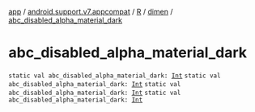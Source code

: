 [app](../../../index.md) / [android.support.v7.appcompat](../../index.md) / [R](../index.md) / [dimen](index.md) / [abc_disabled_alpha_material_dark](.)

# abc_disabled_alpha_material_dark

`static val abc_disabled_alpha_material_dark: `[`Int`](https://kotlinlang.org/api/latest/jvm/stdlib/kotlin/-int/index.html)
`static val abc_disabled_alpha_material_dark: `[`Int`](https://kotlinlang.org/api/latest/jvm/stdlib/kotlin/-int/index.html)
`static val abc_disabled_alpha_material_dark: `[`Int`](https://kotlinlang.org/api/latest/jvm/stdlib/kotlin/-int/index.html)
`static val abc_disabled_alpha_material_dark: `[`Int`](https://kotlinlang.org/api/latest/jvm/stdlib/kotlin/-int/index.html)